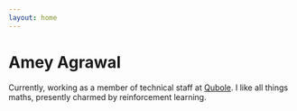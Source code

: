 ```yaml
---
layout: home
---
```


# Amey Agrawal

Currently, working as a member of technical staff at [Qubole](https://qubole.com). I like all things maths, presently charmed by reinforcement learning.
